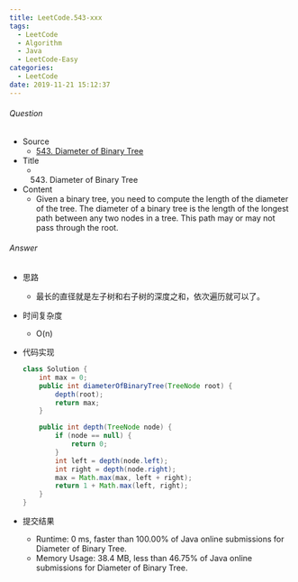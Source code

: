 ```yaml
---
title: LeetCode.543-xxx
tags:
  - LeetCode
  - Algorithm
  - Java
  - LeetCode-Easy
categories:
  - LeetCode
date: 2019-11-21 15:12:37
---
```

###### Question
- Source
	- [543. Diameter of Binary Tree](https://leetcode.com/problems/diameter-of-binary-tree/) 
- Title
	- 543. Diameter of Binary Tree 
- Content
	- Given a binary tree, you need to compute the length of the diameter of the tree. The diameter of a binary tree is the length of the longest path between any two nodes in a tree. This path may or may not pass through the root. 
<!--more-->

###### Answer
- 思路
	- 最长的直径就是左子树和右子树的深度之和，依次遍历就可以了。
- 时间复杂度
	- O(n) 	
- 代码实现

	```Java
	class Solution {
    	int max = 0;
    	public int diameterOfBinaryTree(TreeNode root) {
        	depth(root);
        	return max;
    	}

    	public int depth(TreeNode node) {
        	if (node == null) {
            	return 0;
        	}
        	int left = depth(node.left);
        	int right = depth(node.right);
        	max = Math.max(max, left + right);
        	return 1 + Math.max(left, right);
    	}
	}
	```
- 提交结果
	- Runtime: 0 ms, faster than 100.00% of Java online submissions for Diameter of Binary Tree.
	- Memory Usage: 38.4 MB, less than 46.75% of Java online submissions for Diameter of Binary Tree. 
